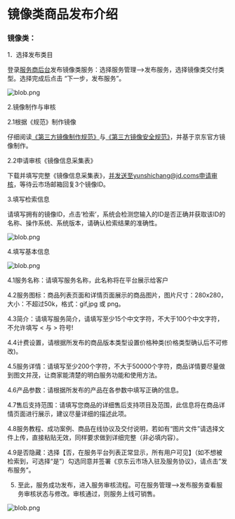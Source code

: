 # **镜像类商品发布介绍**

### **镜像类：**

1．选择发布类目

登录[服务商后台](http://i-market.jdcloud.com/)发布镜像类服务：选择服务管理-->发布服务，选择镜像类交付类型。选择完成后点击 “下一步，发布服务”。

![blob.png](https://img1.jcloudcs.com/cms/e035884a-ef7a-4c32-b357-c27fb895576e20171117172949.png)

2.镜像制作与审核

2.1根据《规范》制作镜像

仔细阅读[《第三方镜像制作规范》](https://www.jdcloud.com/help/detail/1763/isCateLog/1)与[《第三方镜像安全规范》](https://www.jdcloud.com/help/detail/1762/isCateLog/1)，并基于京东官方镜像制作。

2.2申请审核《镜像信息采集表》

下载并填写完整《镜像信息采集表》，并发送至yunshichang@jd.coms申请审核，等待云市场邮箱回复3个镜像ID。

3.填写检索信息

请填写拥有的镜像ID，点击‘检索’，系统会检测您输入的ID是否正确并获取该ID的名称、操作系统、系统版本，请确认检索结果的准确性。

![blob.png](http://img1.jcloudcs.com/cms/383ea370-294b-4cd0-9a51-b17a6330a9a320171117164105.png)

4.填写基本信息

![blob.png](http://img1.jcloudcs.com/cms/3c32c1ef-814d-4e0a-b48b-dcd2ad96147220171117164115.png)

4.1服务名称：请填写服务名称，此名称将在平台展示给客户

4.2服务图标：商品列表页面和详情页面展示的商品图片，图片尺寸：280x280，大小：不超过50k，格式：gif,jpg 或 png。

4.3简介：请填写服务简介，请填写至少15个中文字符，不大于100个中文字符，不允许填写 < 与 > 符号!

4.4计费设置，请根据所发布的商品版本类型设置价格种类(价格类型确认后不可修改)。

4.5服务详情：请填写至少200个字符，不大于50000个字符，商品详情要尽量做到图文并茂，让商家能清楚的明白服务功能和使用方法。

4.6产品参数：请根据所发布的产品在各参数中填写正确的信息。

4.7售后支持范围：请填写您商品的详细售后支持项目及范围，此信息将在商品详情页面进行展示，建议尽量详细的描述此项。

4.8服务教程、成功案例、商品在线协议及交付说明，若如有“图片文件”请选择文件上传，直接粘贴无效，同样要求做到详细完整（非必填内容）。

4.9是否隐藏：选择【否，在服务平台列表正常显示，所有用户可见】（如不想被检索到，可选择“是”）勾选同意并签署《京东云市场入驻及服务协议》，请点击”发布服务”。

5. 至此，服务成功发布，进入服务审核流程。可在服务管理-->发布服务查看服务审核状态与修改。审核通过，则服务上线可销售。

![blob.png](http://img1.jcloudcs.com/cms/e6de3520-098d-476a-a0d2-0a088ce5c32620171117164141.png)